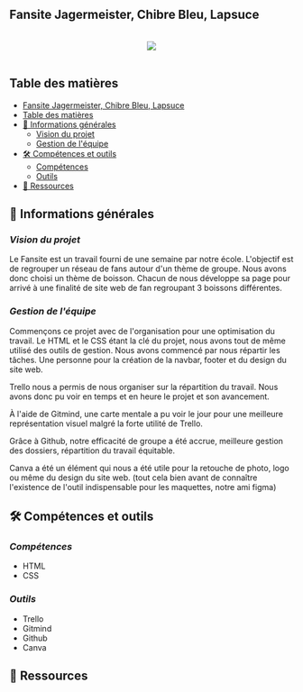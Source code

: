 ## Fansite Jagermeister, Chibre Bleu, Lapsuce

<br>
<div align="center">
    <img src="/Home/img/" />
</div>
<br>

## Table des matières

- [Fansite Jagermeister, Chibre Bleu, Lapsuce](#fansite-jagermeister-chibre-bleu-lapsuce)
- [Table des matières](#table-des-matières)
- [📢 Informations générales](#-informations-générales)
  - [Vision du projet](#vision-du-projet)
  - [Gestion de l'équipe](#gestion-de-léquipe)
- [🛠️ Compétences et outils](#️-compétences-et-outils)
  - [Compétences](#compétences)
  - [Outils](#outils)
- [📁 Ressources](#-ressources)

## 📢 Informations générales

### <i>Vision du projet</i>
Le Fansite est un travail fourni de une semaine par notre école. L'objectif est de regrouper un réseau de fans autour d'un thème de groupe. Nous avons donc choisi un thème de boisson. Chacun de nous développe sa page pour arrivé à une finalité de site web de fan regroupant 3 boissons différentes.

### <i>Gestion de l'équipe</i>

Commençons ce projet avec de l'organisation pour une optimisation du travail. Le HTML et le CSS étant la clé du projet, nous avons tout de même utilisé des outils de gestion.
Nous avons commencé par nous répartir les tâches. Une personne pour la création de la navbar, footer et du design du site web.

Trello nous a permis de nous organiser sur la répartition du travail. Nous avons donc pu voir en temps et en heure le projet et son avancement.

À l'aide de Gitmind, une carte mentale a pu voir le jour pour une meilleure représentation visuel malgré la forte utilité de Trello.

Grâce à Github, notre efficacité de groupe a été accrue, meilleure gestion des dossiers, répartition du travail équitable.

Canva a été un élément qui nous a été utile pour la retouche de photo, logo ou même du design du site web. (tout cela bien avant de connaître l'existence de l'outil indispensable pour les maquettes, notre ami figma)

## 🛠️ Compétences et outils

### <i>Compétences</i>
- HTML
- CSS

### <i>Outils</i>
- Trello
- Gitmind
- Github
- Canva

## 📁 Ressources 
